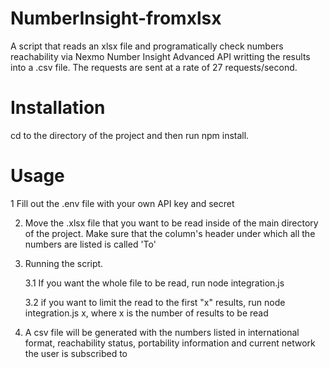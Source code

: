 # NumberInsight-fromxlsx

A script that reads an xlsx file and programatically check numbers reachability via Nexmo Number Insight Advanced API writting the results into a .csv file. The requests are sent at a rate of 27 requests/second.

# Installation
cd to the directory of the project and then run npm install.

# Usage
1 Fill out the .env file with your own API key and secret

2. Move the .xlsx file that you want to be read inside of the main directory of the project. Make sure that the column's header under which all the numbers are listed is called 'To'

3. Running the script.
    
    3.1 If you want the whole file to be read, run node integration.js
    
    3.2 if you want to limit the read to the first "x" results, run node integration.js x, where x is the number of results to      be read
    
4. A csv file will be generated with the numbers listed in international format, reachability status, portability information and current network the user is subscribed to


